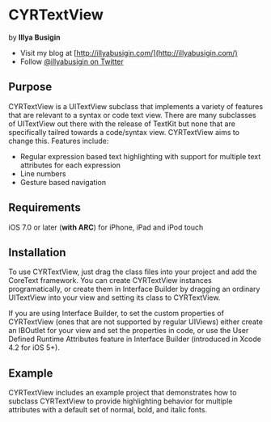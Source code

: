 # CYRTextView

by **Illya Busigin**

- Visit my blog at [http://illyabusigin.com/](http://illyabusigin.com/)
- Follow [@illyabusigin on Twitter](http://twitter.com/illyabusigin)

Purpose
--------------

CYRTextView is a UITextView subclass that implements a variety of features that are relevant to a syntax or code text view. There are many subclasses of UITextView out there with the release of TextKit but none that are specifically tailred towards a code/syntax view. CYRTextView aims to change this. Features include:
- Regular expression based text highlighting with support for multiple text attributes for each expression
- Line numbers
- Gesture based navigation


Requirements
-----------------------------

iOS 7.0 or later (**with ARC**) for iPhone, iPad and iPod touch


Installation
---------------

To use CYRTextView, just drag the class files into your project and add the CoreText framework. You can create CYRTextView instances programatically, or create them in Interface Builder by dragging an ordinary UITextView into your view and setting its class to CYRTextView.

If you are using Interface Builder, to set the custom properties of CYRTextView (ones that are not supported by regular UIViews) either create an IBOutlet for your view and set the properties in code, or use the User Defined Runtime Attributes feature in Interface Builder (introduced in Xcode 4.2 for iOS 5+).


Example
---------------

CYRTextView includes an example project that demonstrates how to subclass CYRTextView to provide highlighting behavior for multiple attributes with a default set of normal, bold, and italic fonts.
